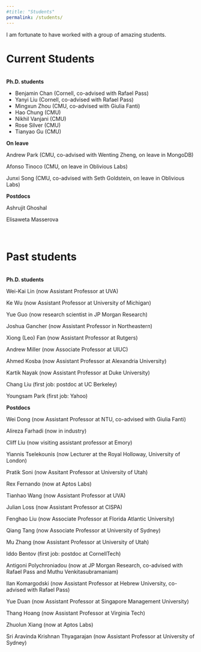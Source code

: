 ```yaml
---
#title: "Students"
permalink: /students/
---
```


I am fortunate to have worked with a group of amazing students.  


Current Students
======

<br> 
<b>Ph.D. students</b>

<ul>
<li>
Benjamin Chan (Cornell, co-advised with Rafael Pass)
</li>

<li>
Yanyi Liu (Cornell, co-advised with Rafael Pass) 
</li>

<li>
Mingxun Zhou (CMU, co-advised with Giulia Fanti)
</li>

<li>
Hao Chung (CMU) 
</li>

<li>
Nikhil Vanjani (CMU)
</li>

<li>
Rose Silver (CMU) 
</li>

<li>
Tianyao Gu (CMU)
</li>
</ul>

<b> On leave </b>

Andrew Park (CMU, co-advised with Wenting Zheng, on leave in MongoDB)

Afonso Tinoco (CMU, on leave in Oblivious Labs)

Junxi Song (CMU, co-advised with Seth Goldstein, on leave in Oblivious Labs)

<b> Postdocs </b>

Ashrujit Ghoshal

Elisaweta Masserova<br><br><br>




Past students
======

<br>
<b> Ph.D. students </b>

Wei-Kai Lin  (now Assistant Professor at UVA)

Ke Wu  (now Assistant Professor at University of Michigan)

Yue Guo  (now research scientist in JP Morgan Research)

Joshua Gancher  (now Assistant Professor in Northeastern)

Xiong (Leo) Fan (now Assistant Professor at Rutgers)

Andrew Miller (now Associate Professor at UIUC)

Ahmed Kosba  (now Assistant Professor at Alexandria University)

Kartik Nayak  (now Assistant Professor at Duke University)

Chang Liu (first job: postdoc at UC Berkeley)

Youngsam Park (first job: Yahoo)

<b>Postdocs</b>

Wei Dong (now Assistant Professor at NTU, co-advised with Giulia Fanti)

Alireza Farhadi (now in industry)

Cliff Liu (now visiting assistant professor at Emory)

Yiannis Tselekounis (now Lecturer at the Royal Holloway, University of London)

Pratik Soni (now Assitant Professor at University of Utah)

Rex Fernando (now at Aptos Labs)

Tianhao Wang (now Assistant Professor at UVA)

Julian Loss (now Assistant Professor at CISPA)

Fenghao Liu (now Associate Professor at Florida Atlantic University)

Qiang Tang (now Associate Professor at University of Sydney)

Mu Zhang (now Assistant Professor at University of Utah)

Iddo Bentov (first job: postdoc at CornellTech)

Antigoni Polychroniadou  (now at JP Morgan Research, co-advised with Rafael Pass and Muthu Venkitasubramaniam)

Ilan Komargodski  (now Assistant Professor at Hebrew University, co-advised with Rafael Pass)

Yue Duan  (now Assistant Professor at Singapore Management University)

Thang Hoang   (now Assistant Professor at Virginia Tech)

Zhuolun Xiang  (now at Aptos Labs)

Sri Aravinda Krishnan Thyagarajan  (now Assistant Professor at University of Sydney)

